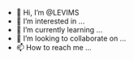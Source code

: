 - 👋 Hi, I’m @LEVIMS
- 👀 I’m interested in ...
- 🌱 I’m currently learning ...
- 💞️ I’m looking to collaborate on ...
- 📫 How to reach me ...

<!---
LEVIMS/LEVIMS is a ✨ special ✨ repository because its `README.md` (this file) appears on your GitHub profile.
You can click the Preview link to take a look at your changes.
--->
